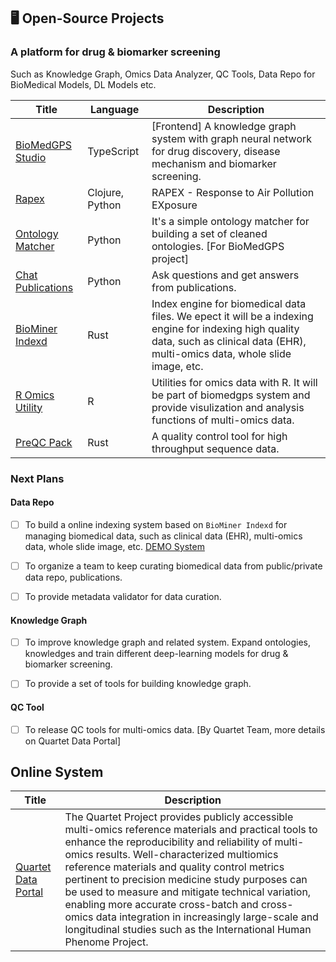 ## 🖥️ Open-Source Projects

### A platform for drug & biomarker screening

Such as Knowledge Graph, Omics Data Analyzer, QC Tools, Data Repo for BioMedical Models, DL Models etc.

|Title | Language | Description|
|--|--|--|
| [BioMedGPS Studio](https://github.com/yjcyxky/biomedgps-studio) | TypeScript | [Frontend] A knowledge graph system with graph neural network for drug discovery, disease mechanism and biomarker screening.|
| [Rapex](https://github.com/yjcyxky/rapex) | Clojure, Python | RAPEX - Response to Air Pollution EXposure |
| [Ontology Matcher](https://github.com/yjcyxky/ontology-matcher) | Python | It's a simple ontology matcher for building a set of cleaned ontologies. [For BioMedGPS project]|
| [Chat Publications](https://github.com/yjcyxky/chat-publications) | Python | Ask questions and get answers from publications.|
| [BioMiner Indexd](https://github.com/yjcyxky/biominer-indexd) | Rust | Index engine for biomedical data files. We epect it will be a indexing engine for indexing high quality data, such as clinical data (EHR), multi-omics data, whole slide image, etc. |
| [R Omics Utility](https://github.com/yjcyxky/r-omics-utils) | R | Utilities for omics data with R. It will be part of biomedgps system and provide visulization and analysis functions of multi-omics data. |
| [PreQC Pack](https://github.com/yjcyxky/preqc-pack) | Rust | A quality control tool for high throughput sequence data. |
  
### Next Plans

#### Data Repo

- [ ] To build a online indexing system based on `BioMiner Indexd` for managing biomedical data, such as clinical data (EHR), multi-omics data, whole slide image, etc. [DEMO System](https://indexd.org/)

- [ ] To organize a team to keep curating biomedical data from public/private data repo, publications.

- [ ] To provide metadata validator for data curation.

#### Knowledge Graph

- [ ] To improve knowledge graph and related system. Expand ontologies, knowledges and train different deep-learning models for drug & biomarker screening.

- [ ] To provide a set of tools for building knowledge graph.

#### QC Tool

- [ ] To release QC tools for multi-omics data. [By Quartet Team, more details on Quartet Data Portal]
  
## Online System
|Title | Description |
|--|--|
| [Quartet Data Portal](https://www.chinese-quartet.org/#/dashboard) | The Quartet Project provides publicly accessible multi-omics reference materials and practical tools to enhance the reproducibility and reliability of multi-omics results. Well-characterized multiomics reference materials and quality control metrics pertinent to precision medicine study purposes can be used to measure and mitigate technical variation, enabling more accurate cross-batch and cross-omics data integration in increasingly large-scale and longitudinal studies such as the International Human Phenome Project.|
